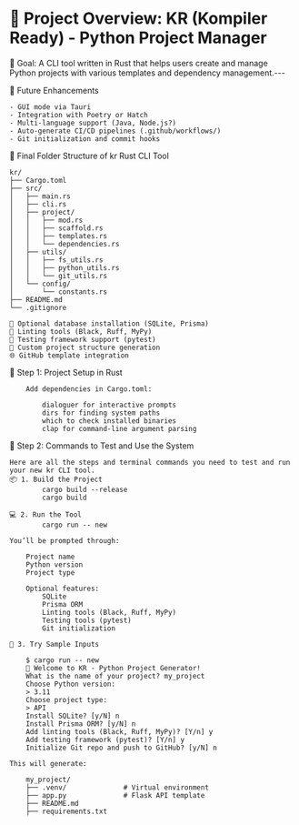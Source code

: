 # 🧱 Project Overview: KR (Kompiler Ready) - Python Project Manager

🎯 Goal:
    A CLI tool written in Rust that helps users create and manage Python projects with various templates and dependency management.---

🧪 Future Enhancements

    - GUI mode via Tauri
    - Integration with Poetry or Hatch
    - Multi-language support (Java, Node.js?)
    - Auto-generate CI/CD pipelines (.github/workflows/)
    - Git initialization and commit hooks
    
📁 Final Folder Structure of kr Rust CLI Tool

    kr/
    ├── Cargo.toml
    ├── src/
    │   ├── main.rs
    │   ├── cli.rs
    │   ├── project/
    │   │   ├── mod.rs
    │   │   ├── scaffold.rs
    │   │   ├── templates.rs
    │   │   └── dependencies.rs
    │   ├── utils/
    │   │   ├── fs_utils.rs
    │   │   ├── python_utils.rs
    │   │   └── git_utils.rs
    │   └── config/
    │       └── constants.rs
    ├── README.md
    └── .gitignore

    🔌 Optional database installation (SQLite, Prisma)
    🧹 Linting tools (Black, Ruff, MyPy)
    🧪 Testing framework support (pytest)
    📁 Custom project structure generation
    🌐 GitHub template integration

🔨 Step 1: Project Setup in Rust

        Add dependencies in Cargo.toml:

            dialoguer for interactive prompts
            dirs for finding system paths
            which to check installed binaries
            clap for command-line argument parsing

🚀 Step 2: Commands to Test and Use the System

    Here are all the steps and terminal commands you need to test and run your new kr CLI tool.
    📦 1. Build the Project
            cargo build --release
            cargo build

    💻 2. Run the Tool
            cargo run -- new

    You’ll be prompted through:

        Project name
        Python version
        Project type

        Optional features:
            SQLite
            Prisma ORM
            Linting tools (Black, Ruff, MyPy)
            Testing tools (pytest)
            Git initialization

    🧪 3. Try Sample Inputs

        $ cargo run -- new
        🎨 Welcome to KR - Python Project Generator!
        What is the name of your project? my_project
        Choose Python version:
        > 3.11
        Choose project type:
        > API
        Install SQLite? [y/N] n
        Install Prisma ORM? [y/N] n
        Add linting tools (Black, Ruff, MyPy)? [Y/n] y
        Add testing framework (pytest)? [Y/n] y
        Initialize Git repo and push to GitHub? [y/N] n

    This will generate:

        my_project/
        ├── .venv/              # Virtual environment
        ├── app.py              # Flask API template
        ├── README.md
        ├── requirements.txt
        